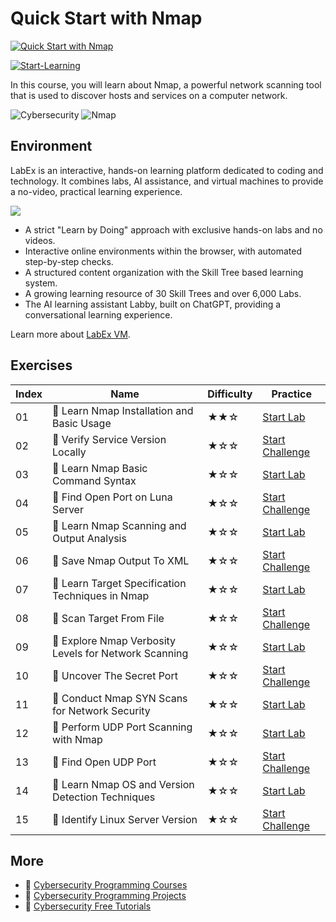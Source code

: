 # Quick Start with Nmap

[![Quick Start with Nmap](https://cover-creator.labex.io/quick-start-with-nmap.png)](https://labex.io/courses/quick-start-with-nmap)

[![Start-Learning](https://img.shields.io/badge/Start-Learning-whitesmoke?style=for-the-badge)](https://labex.io/courses/quick-start-with-nmap)

In this course, you will learn about Nmap, a powerful network scanning tool that is used to discover hosts and services on a computer network.

![Cybersecurity](https://img.shields.io/badge/Cybersecurity-whitesmoke?style=for-the-badge&logo=cybersecurity)
![Nmap](https://img.shields.io/badge/Nmap-whitesmoke?style=for-the-badge&logo=nmap)


## Environment

LabEx is an interactive, hands-on learning platform dedicated to coding and technology. It combines labs, AI assistance, and virtual machines to provide a no-video, practical learning experience.

![](https://tutorial-screenshot.getvm.io/images/vm-1725247253.png)

- A strict "Learn by Doing" approach with exclusive hands-on labs and no videos.
- Interactive online environments within the browser, with automated step-by-step checks.
- A structured content organization with the Skill Tree based learning system.
- A growing learning resource of 30 Skill Trees and over 6,000 Labs.
- The AI learning assistant Labby, built on ChatGPT, providing a conversational learning experience.

Learn more about [LabEx VM](https://support.labex.io/using-labex/virtual-machine).

## Exercises

|   Index | Name                                                  | Difficulty   | Practice                                                                                                                          |
|---------|-------------------------------------------------------|--------------|-----------------------------------------------------------------------------------------------------------------------------------|
|      01 | 📖 Learn Nmap Installation and Basic Usage            | ★★☆          | <a target='_blank' href='https://labex.io/tutorials/nmap-learn-nmap-installation-and-basic-usage-415924'>Start Lab</a>            |
|      02 | 🎯 Verify Service Version Locally                     | ★☆☆          | <a target='_blank' href='https://labex.io/tutorials/nmap-verify-service-version-locally-548693'>Start Challenge</a>               |
|      03 | 📖 Learn Nmap Basic Command Syntax                    | ★☆☆          | <a target='_blank' href='https://labex.io/tutorials/nmap-learn-nmap-basic-command-syntax-415919'>Start Lab</a>                    |
|      04 | 🎯 Find Open Port on Luna Server                      | ★☆☆          | <a target='_blank' href='https://labex.io/tutorials/nmap-find-open-port-on-luna-server-548697'>Start Challenge</a>                |
|      05 | 📖 Learn Nmap Scanning and Output Analysis            | ★☆☆          | <a target='_blank' href='https://labex.io/tutorials/nmap-learn-nmap-scanning-and-output-analysis-415926'>Start Lab</a>            |
|      06 | 🎯 Save Nmap Output To XML                            | ★☆☆          | <a target='_blank' href='https://labex.io/tutorials/nmap-save-nmap-output-to-xml-548705'>Start Challenge</a>                      |
|      07 | 📖 Learn Target Specification Techniques in Nmap      | ★☆☆          | <a target='_blank' href='https://labex.io/tutorials/nmap-learn-target-specification-techniques-in-nmap-415935'>Start Lab</a>      |
|      08 | 🎯 Scan Target From File                              | ★☆☆          | <a target='_blank' href='https://labex.io/tutorials/nmap-scan-target-from-file-548715'>Start Challenge</a>                        |
|      09 | 📖 Explore Nmap Verbosity Levels for Network Scanning | ★☆☆          | <a target='_blank' href='https://labex.io/tutorials/nmap-explore-nmap-verbosity-levels-for-network-scanning-415939'>Start Lab</a> |
|      10 | 🎯 Uncover The Secret Port                            | ★☆☆          | <a target='_blank' href='https://labex.io/tutorials/uncover-the-secret-port-548724'>Start Challenge</a>                           |
|      11 | 📖 Conduct Nmap SYN Scans for Network Security        | ★☆☆          | <a target='_blank' href='https://labex.io/tutorials/nmap-conduct-nmap-syn-scans-for-network-security-415934'>Start Lab</a>        |
|      12 | 📖 Perform UDP Port Scanning with Nmap                | ★☆☆          | <a target='_blank' href='https://labex.io/tutorials/nmap-perform-udp-port-scanning-with-nmap-415938'>Start Lab</a>                |
|      13 | 🎯 Find Open UDP Port                                 | ★☆☆          | <a target='_blank' href='https://labex.io/tutorials/nmap-find-open-udp-port-548746'>Start Challenge</a>                           |
|      14 | 📖 Learn Nmap OS and Version Detection Techniques     | ★☆☆          | <a target='_blank' href='https://labex.io/tutorials/nmap-learn-nmap-os-and-version-detection-techniques-415925'>Start Lab</a>     |
|      15 | 🎯 Identify Linux Server Version                      | ★☆☆          | <a target='_blank' href='https://labex.io/tutorials/identify-linux-server-version-548747'>Start Challenge</a>                     |

## More

- 🔗 [Cybersecurity Programming Courses](https://github.com/labex-labs/awesome-programming-courses)
- 🔗 [Cybersecurity Programming Projects](https://github.com/labex-labs/awesome-programming-projects)
- 🔗 [Cybersecurity Free Tutorials](https://github.com/labex-labs/cybersecurity-free-tutorials)

